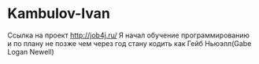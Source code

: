 # Kambulov-Ivan
Ссылка на проект http://job4j.ru/
Я начал обучение программированию и по плану не позже чем через год стану кодить как Гейб Ньюэлл(Gabe Logan Newell)